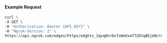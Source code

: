 <!-- Code generated for API Clients. DO NOT EDIT. -->

#### Example Request

```bash
curl \
-X GET \
-H "Authorization: Bearer {API_KEY}" \
-H "Ngrok-Version: 2" \
https://api.ngrok.com/edges/https/edghts_2qvq0nrDxfzWeXxoT72OtqBEjeN/routes/edghtsrt_2qvq0p0o8uk54fejzhvSXTO8Lau/traffic_policy
```
